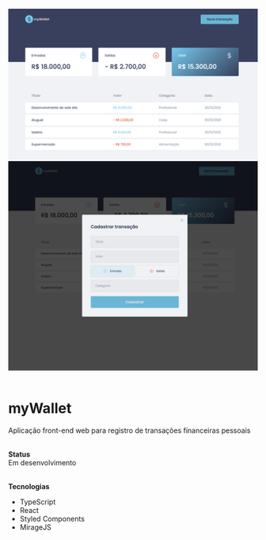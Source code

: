 ![landingPage](landing.png)
![image](form.png)
</br>
</br>

# myWallet
Aplicação front-end web para registro de transações financeiras pessoais
</br></br>

**Status** </br>
Em desenvolvimento 
</br>
</br>

**Tecnologias**</br>
- TypeScript
- React
- Styled Components
- MirageJS

